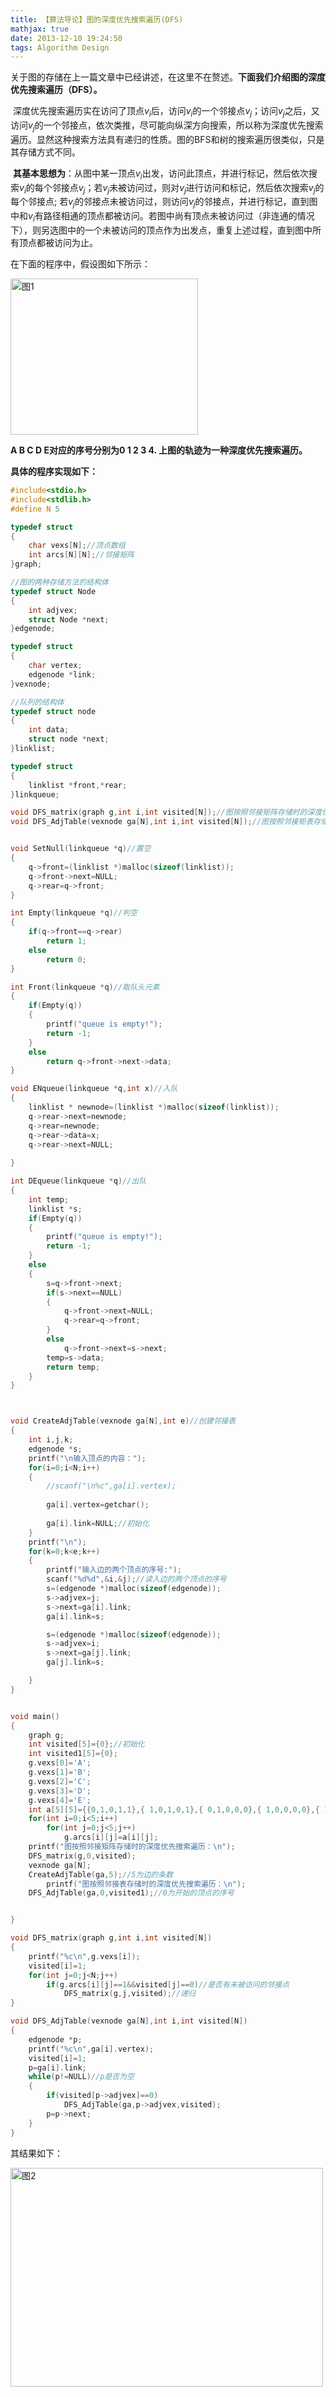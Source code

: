 ```yaml
---
title: 【算法导论】图的深度优先搜索遍历(DFS)
mathjax: true
date: 2013-12-10 19:24:50
tags: Algorithm Design
---
```


​    关于图的存储在上一篇文章中已经讲述，在这里不在赘述。**下面我们介绍图的深度优先搜索遍历（DFS）。**

​    深度优先搜索遍历实在访问了顶点$v_i$后，访问$v_i$的一个邻接点$v_j$；访问$v_j$之后，又访问$v_j$的一个邻接点，依次类推，尽可能向纵深方向搜索，所以称为深度优先搜索遍历。显然这种搜索方法具有递归的性质。图的BFS和树的搜索遍历很类似，只是其存储方式不同。

<!--more-->

​    **其基本思想为**：从图中某一顶点$v_i$出发，访问此顶点，并进行标记，然后依次搜索$v_i$的每个邻接点$v_j$；若$v_j$未被访问过，则对$v_j$进行访问和标记，然后依次搜索$v_j$的每个邻接点; 若$v_j$的邻接点未被访问过，则访问$v_j$的邻接点，并进行标记，直到图中和$v_i$有路径相通的顶点都被访问。若图中尚有顶点未被访问过（非连通的情况下），则另选图中的一个未被访问的顶点作为出发点，重复上述过程，直到图中所有顶点都被访问为止。

在下面的程序中，假设图如下所示：

<img src="https://cdn.jsdelivr.net/gh/tengweitw/FigureBed@latest/20131210/20131210_fig001.jpg" width="300" height="250" title="图1" alt="图1" >

**A B C D E对应的序号分别为0 1 2 3 4. 上图的轨迹为一种深度优先搜索遍历。**

**具体的程序实现如下：**



```cpp
#include<stdio.h>
#include<stdlib.h>
#define N 5

typedef struct 
{
	char vexs[N];//顶点数组
	int arcs[N][N];//邻接矩阵
}graph;

//图的两种存储方法的结构体
typedef struct Node
{
	int adjvex;
	struct Node *next;
}edgenode;

typedef struct
{
	char vertex;
	edgenode *link;
}vexnode;

//队列的结构体
typedef struct node
{
	int data;
	struct node *next;
}linklist;

typedef struct
{
	linklist *front,*rear;
}linkqueue;

void DFS_matrix(graph g,int i,int visited[N]);//图按照邻接矩阵存储时的深度优先搜索遍历
void DFS_AdjTable(vexnode ga[N],int i,int visited[N]);//图按照邻接矩表存储时的深度优先搜索遍历


void SetNull(linkqueue *q)//置空
{
	q->front=(linklist *)malloc(sizeof(linklist));
	q->front->next=NULL;
	q->rear=q->front;
}

int Empty(linkqueue *q)//判空
{
	if(q->front==q->rear)
		return 1;
	else 
		return 0;
}

int Front(linkqueue *q)//取队头元素
{
	if(Empty(q))
	{
		printf("queue is empty!");
		return -1;
	}
	else
		return q->front->next->data;
}

void ENqueue(linkqueue *q,int x)//入队
{
	linklist * newnode=(linklist *)malloc(sizeof(linklist));
    q->rear->next=newnode;
	q->rear=newnode;
	q->rear->data=x;
	q->rear->next=NULL;
	
}

int DEqueue(linkqueue *q)//出队
{
	int temp;
	linklist *s;
	if(Empty(q))
	{
		printf("queue is empty!");
		return -1;
	}
	else
	{
		s=q->front->next;
		if(s->next==NULL)
		{
			q->front->next=NULL;
			q->rear=q->front;
		}
		else
			q->front->next=s->next;
		temp=s->data;
		return temp;
	}
}



void CreateAdjTable(vexnode ga[N],int e)//创建邻接表
{
	int i,j,k;
	edgenode *s;
	printf("\n输入顶点的内容：");
	for(i=0;i<N;i++)
	{
		//scanf("\n%c",ga[i].vertex);
		
		ga[i].vertex=getchar();
		
		ga[i].link=NULL;//初始化
	}
	printf("\n");
	for(k=0;k<e;k++)
	{
		printf("输入边的两个顶点的序号:");
		scanf("%d%d",&i,&j);//读入边的两个顶点的序号
		s=(edgenode *)malloc(sizeof(edgenode));
		s->adjvex=j;
		s->next=ga[i].link;
		ga[i].link=s;

		s=(edgenode *)malloc(sizeof(edgenode));
		s->adjvex=i;
		s->next=ga[j].link;
		ga[j].link=s;

	}
}


void main()
{
	graph g;
	int visited[5]={0};//初始化
	int visited1[5]={0};
	g.vexs[0]='A';
	g.vexs[1]='B';
	g.vexs[2]='C';
	g.vexs[3]='D';
	g.vexs[4]='E';
	int a[5][5]={{0,1,0,1,1},{ 1,0,1,0,1},{ 0,1,0,0,0},{ 1,0,0,0,0},{ 1,1,0,0,0}};
	for(int i=0;i<5;i++)
		for(int j=0;j<5;j++)
			g.arcs[i][j]=a[i][j];
	printf("图按照邻接矩阵存储时的深度优先搜索遍历：\n");
	DFS_matrix(g,0,visited);
	vexnode ga[N];
	CreateAdjTable(ga,5);//5为边的条数
		printf("图按照邻接表存储时的深度优先搜索遍历：\n");
    DFS_AdjTable(ga,0,visited1);//0为开始的顶点的序号


}

void DFS_matrix(graph g,int i,int visited[N])
{
	printf("%c\n",g.vexs[i]);
	visited[i]=1;
	for(int j=0;j<N;j++)
		if(g.arcs[i][j]==1&&visited[j]==0)//是否有未被访问的邻接点
			DFS_matrix(g,j,visited);//递归
}

void DFS_AdjTable(vexnode ga[N],int i,int visited[N])
{
	edgenode *p;
	printf("%c\n",ga[i].vertex);
	visited[i]=1;
	p=ga[i].link;
	while(p!=NULL)//p是否为空
	{
		if(visited[p->adjvex]==0)
			DFS_AdjTable(ga,p->adjvex,visited);
		p=p->next;
	}
}
```




其结果如下：

<img src="https://cdn.jsdelivr.net/gh/tengweitw/FigureBed@latest/20131210/20131210_fig002.jpg" width="500" height="350" title="图2" alt="图2" >

